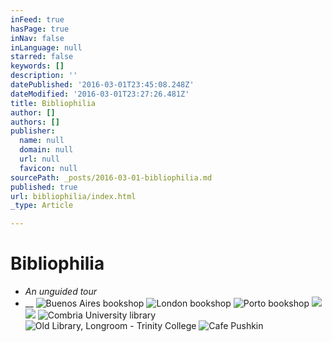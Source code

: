 ```yaml
---
inFeed: true
hasPage: true
inNav: false
inLanguage: null
starred: false
keywords: []
description: ''
datePublished: '2016-03-01T23:45:08.248Z'
dateModified: '2016-03-01T23:27:26.481Z'
title: Bibliophilia
author: []
authors: []
publisher:
  name: null
  domain: null
  url: null
  favicon: null
sourcePath: _posts/2016-03-01-bibliophilia.md
published: true
url: bibliophilia/index.html
_type: Article

---
```

# Bibliophilia

* _An unguided tour_
* __
![Buenos Aires bookshop](https://the-grid-user-content.s3-us-west-2.amazonaws.com/b707460e-6cc7-4f0a-9ebc-56774e8a0a78.jpg)
![London bookshop](https://the-grid-user-content.s3-us-west-2.amazonaws.com/fa7926e0-9d4c-4d75-8d60-7a016dec6168.jpg)
![Porto bookshop](https://the-grid-user-content.s3-us-west-2.amazonaws.com/c4b31c9f-4bfb-4703-a596-530f349e594c.jpg)
![](https://the-grid-user-content.s3-us-west-2.amazonaws.com/72a52abe-7117-4dc9-89fa-65592b88b5ae.jpg)
![](https://the-grid-user-content.s3-us-west-2.amazonaws.com/0257486a-87e0-4d92-b22c-d5fe270b6609.jpg)
![Combria University library](https://the-grid-user-content.s3-us-west-2.amazonaws.com/fe1c5b56-d1f7-415a-a507-3ef3e4f68f1b.jpg)
![Old Library, Longroom - Trinity College](https://the-grid-user-content.s3-us-west-2.amazonaws.com/4a0b570f-8273-4e6d-9dd2-995b803b8dfc.jpg)
![Cafe Pushkin](https://the-grid-user-content.s3-us-west-2.amazonaws.com/c5518e50-1d81-4ace-b013-ba81ce1730e5.jpg)